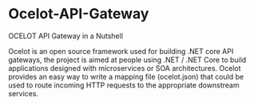 # Ocelot-API-Gateway
OCELOT API Gateway in a Nutshell

Ocelot is an open source framework used for building .NET core API gateways, the project is aimed at people using .NET / .NET Core to build applications designed with microservices or SOA architectures. Ocelot provides an easy way to write a mapping file (ocelot.json) that could be used to route incoming HTTP requests to the appropriate downstream services.
